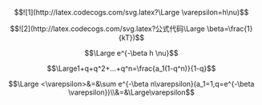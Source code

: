 $$![1](http://latex.codecogs.com/svg.latex?\Large \varepsilon=h\nu)$$

$$![2](http://latex.codecogs.com/svg.latex?公式代码\Large \beta=\frac{1}{kT})$$

$$\Large e^{-\beta h \nu}$$

$$\Large1+q+q^2+...+q^n=\frac{a_1(1-q^n)}{1-q}$$

$$\Large <\varepsilon>&=&\sum e^{-\beta n\varepsilon}(a_1=1,q=e^{-\beta \varepsilon})\\&=&\Large\varepsilon$$


